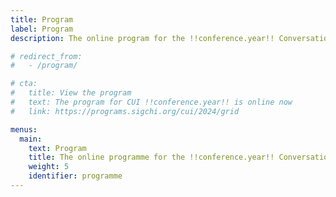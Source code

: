 ```yaml
---
title: Program
label: Program
description: The online program for the !!conference.year!! Conversational User Interfaces conference.

# redirect_from:
#   - /program/

# cta:
#   title: View the program
#   text: The program for CUI !!conference.year!! is online now
#   link: https://programs.sigchi.org/cui/2024/grid

menus:
  main:
    text: Program
    title: The online programme for the !!conference.year!! Conversational User Interfaces conference
    weight: 5
    identifier: programme
---
```



